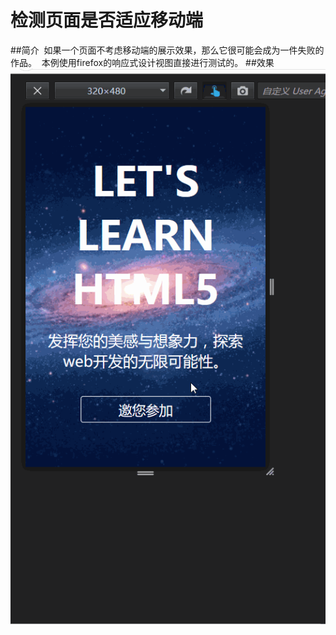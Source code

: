 ﻿# 检测页面是否适应移动端
##简介
  如果一个页面不考虑移动端的展示效果，那么它很可能会成为一件失败的作品。
  本例使用firefox的响应式设计视图直接进行测试的。
##效果
  ![image](https://github.com/sheery11/html5-/blob/master/gif/fire_test.gif)
  
